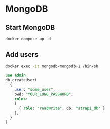 # MongoDB

## Start MongoDB

`docker compose up -d`

## Add users

```bash
docker exec -it mongodb-mongodb-1 /bin/sh
```

```sql
use admin
db.createUser(
  {
    user: "some_user",
    pwd: "YOUR_LONG_PASSWORD",
    roles:
    [
      { role: "readWrite", db: "strapi_db" }
    ],
  }
)
```
